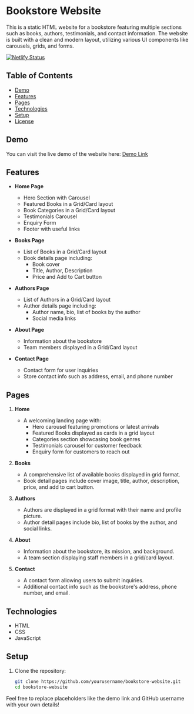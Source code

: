 # Bookstore Website

This is a static HTML website for a bookstore featuring multiple sections such as books, authors, testimonials, and contact information. The website is built with a clean and modern layout, utilizing various UI components like carousels, grids, and forms.

[![Netlify Status](https://api.netlify.com/api/v1/badges/aa9da598-e35f-4d00-84be-a3de8ebe16b1/deploy-status)](https://app.netlify.com/sites/ebooks-microdegree/deploys)

## Table of Contents
- [Demo](https://ebooks-microdegree.netlify.app/)
- [Features](#features)
- [Pages](#pages)
- [Technologies](#technologies)
- [Setup](#setup)
- [License](#license)

## Demo
You can visit the live demo of the website here: [Demo Link](https://ebooks-microdegree.netlify.app/)

## Features
- **Home Page**
  - Hero Section with Carousel
  - Featured Books in a Grid/Card layout
  - Book Categories in a Grid/Card layout
  - Testimonials Carousel
  - Enquiry Form
  - Footer with useful links
  
- **Books Page**
  - List of Books in a Grid/Card layout
  - Book details page including:
    - Book cover
    - Title, Author, Description
    - Price and Add to Cart button

- **Authors Page**
  - List of Authors in a Grid/Card layout
  - Author details page including:
    - Author name, bio, list of books by the author
    - Social media links

- **About Page**
  - Information about the bookstore
  - Team members displayed in a Grid/Card layout
  
- **Contact Page**
  - Contact form for user inquiries
  - Store contact info such as address, email, and phone number

## Pages

1. **Home**
   - A welcoming landing page with:
     - Hero carousel featuring promotions or latest arrivals
     - Featured Books displayed as cards in a grid layout
     - Categories section showcasing book genres
     - Testimonials carousel for customer feedback
     - Enquiry form for customers to reach out
   
2. **Books**
   - A comprehensive list of available books displayed in grid format.
   - Book detail pages include cover image, title, author, description, price, and add to cart button.

3. **Authors**
   - Authors are displayed in a grid format with their name and profile picture.
   - Author detail pages include bio, list of books by the author, and social links.

4. **About**
   - Information about the bookstore, its mission, and background.
   - A team section displaying staff members in a grid/card layout.

5. **Contact**
   - A contact form allowing users to submit inquiries.
   - Additional contact info such as the bookstore's address, phone number, and email.

## Technologies
- HTML
- CSS
- JavaScript

## Setup
1. Clone the repository:
   ```bash
   git clone https://github.com/yourusername/bookstore-website.git
   cd bookstore-website


Feel free to replace placeholders like the demo link and GitHub username with your own details!




